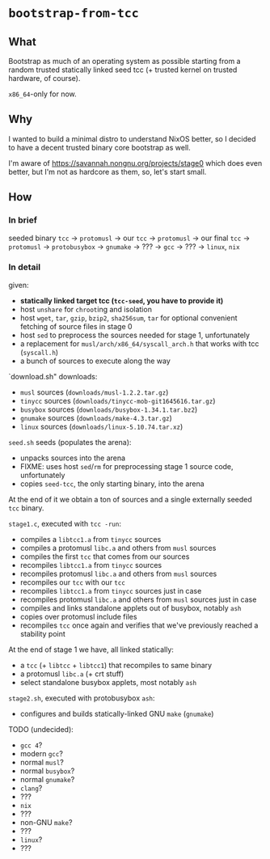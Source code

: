 # `bootstrap-from-tcc`

## What

Bootstrap as much of an operating system as possible
starting from a random trusted statically linked seed tcc
(+ trusted kernel on trusted hardware, of course).

`x86_64`-only for now.

## Why

I wanted to build a minimal distro to understand NixOS better,
so I decided to have a decent trusted binary core bootstrap as well.

I'm aware of https://savannah.nongnu.org/projects/stage0 which does even better,
but I'm not as hardcore as them, so, let's start small.

## How

### In brief

seeded binary `tcc` ->
`protomusl` -> our `tcc` -> `protomusl` -> our final `tcc` -> `protomusl` ->
`protobusybox` -> `gnumake` -> ??? ->
`gcc` -> ??? ->
`linux`, `nix`

### In detail

given:

* **statically linked target tcc (`tcc-seed`, you have to provide it)**
* host `unshare` for `chroot`ing and isolation
* host `wget`, `tar`, `gzip`, `bzip2`, `sha256sum`, `tar`
  for optional convenient fetching of source files in stage 0
* host `sed` to preprocess the sources needed for stage 1, unfortunately
* a replacement for `musl/arch/x86_64/syscall_arch.h` that works with tcc
  (`syscall.h`)
* a bunch of sources to execute along the way

`download.sh" downloads:

* `musl` sources (`downloads/musl-1.2.2.tar.gz`)
* `tinycc` sources (`downloads/tinycc-mob-git1645616.tar.gz`)
* `busybox` sources (`downloads/busybox-1.34.1.tar.bz2`)
* `gnumake` sources (`downloads/make-4.3.tar.gz`)
* `linux` sources (`downloads/linux-5.10.74.tar.xz`)

`seed.sh` seeds (populates the arena):

* unpacks sources into the arena
* FIXME: uses host `sed`/`rm` for preprocessing stage 1 source code,
  unfortunately
* copies `seed-tcc`, the only starting binary, into the arena

At the end of it we obtain
a ton of sources and a single externally seeded `tcc` binary.

`stage1.c`, executed with `tcc -run`:

* compiles a `libtcc1.a` from `tinycc` sources
* compiles a protomusl `libc.a` and others from `musl` sources
* compiles the first `tcc` that comes from our sources
* recompiles `libtcc1.a` from `tinycc` sources
* recompiles protomusl `libc.a` and others from `musl` sources
* recompiles our `tcc` with our `tcc`
* recompiles `libtcc1.a` from `tinycc` sources just in case
* recompiles protomusl `libc.a` and others from `musl` sources just in case
* compiles and links standalone applets out of busybox, notably `ash`
* copies over protomusl include files
* recompiles `tcc` once again
  and verifies that we've previously reached a stability point

At the end of stage 1 we have, all linked statically:

* a `tcc` (+ `libtcc` + `libtcc1`) that recompiles to same binary
* a protomusl `libc.a` (+ crt stuff)
* select standalone busybox applets, most notably `ash`

`stage2.sh`, executed with protobusybox `ash`:

* configures and builds statically-linked GNU `make` (`gnumake`)

TODO (undecided):

* `gcc 4`?
* modern `gcc`?
* normal `musl`?
* normal `busybox`?
* normal `gnumake`?
* `clang`?
* ???
* `nix`
* ???
* non-GNU `make`?
* ???
* `linux`?
* ???
